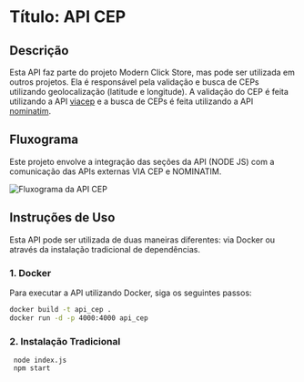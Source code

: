 # Título: API CEP

## Descrição

Esta API faz parte do projeto Modern Click Store, mas pode ser utilizada em outros projetos. Ela é responsável pela validação e busca de CEPs utilizando geolocalização (latitude e longitude). A validação do CEP é feita utilizando a API [viacep](https://viacep.com.br/) e a busca de CEPs é feita utilizando a API [nominatim](https://nominatim.org/).

## Fluxograma

Este projeto envolve a integração das seções da API (NODE JS) com a comunicação das APIs externas VIA CEP e NOMINATIM.

![Fluxograma da API CEP](https://drive.google.com/uc?export=view&id=1NBjGPxtzwaBeNNsRebCLOGiGg8gidkVO)

## Instruções de Uso

Esta API pode ser utilizada de duas maneiras diferentes: via Docker ou através da instalação tradicional de dependências.

### 1. Docker

Para executar a API utilizando Docker, siga os seguintes passos:

```bash
docker build -t api_cep .
docker run -d -p 4000:4000 api_cep
```
### 2. Instalação Tradicional
```
 node index.js
 npm start
